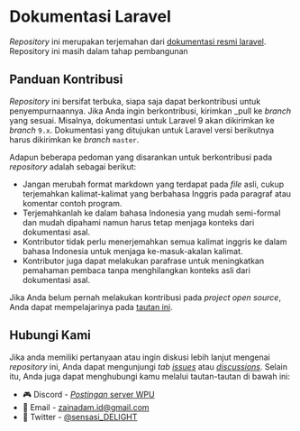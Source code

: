 # Dokumentasi Laravel

_Repository_ ini merupakan terjemahan dari [dokumentasi resmi laravel](https://github.com/laravel/docs). Repository ini masih dalam tahap pembangunan

## Panduan Kontribusi

_Repository_ ini bersifat terbuka, siapa saja dapat berkontribusi untuk penyempurnaannya. Jika Anda ingin berkontribusi, kirimkan _pull ke _branch_ yang sesuai. Misalnya, dokumentasi untuk Laravel 9 akan dikirimkan ke _branch_ `9.x`. Dokumentasi yang ditujukan untuk Laravel versi berikutnya harus dikirimkan ke _branch_ `master`.

Adapun beberapa pedoman yang disarankan untuk berkontribusi pada _repository_ adalah sebagai berikut:
- Jangan merubah format markdown yang terdapat pada _file_ asli, cukup terjemahkan kalimat-kalimat yang berbahasa Inggris pada paragraf atau komentar contoh program.
- Terjemahkanlah ke dalam bahasa Indonesia yang mudah semi-formal dan mudah dipahami namun harus tetap menjaga konteks dari dokumentasi asal.
- Kontributor tidak perlu menerjemahkan semua kalimat inggris ke dalam bahasa Indonesia untuk menjaga ke-masuk-akalan kalimat.
- Kontributor juga dapat melakukan parafrase untuk meningkatkan pemahaman pembaca tanpa menghilangkan konteks asli dari dokumentasi asal.

Jika Anda belum pernah melakukan kontribusi pada _project open source_, Anda dapat mempelajarinya pada [tautan ini](https://github.com/endymuhardin/belajarGit/blob/master/cara-berkontribusi-opensources-github.md).

## Hubungi Kami

Jika anda memiliki pertanyaan atau ingin diskusi lebih lanjut mengenai _repository_ ini, Anda dapat mengunjungi _tab_ [_issues_](https://github.com/sensasi-delight/dokumentasi-laravel/issues) atau [_discussions_](https://github.com/sensasi-delight/dokumentasi-laravel/discussions). Selain itu, Anda juga dapat menghubungi kamu melalui tautan-tautan di bawah ini:
- 🎮 Discord - [_Postingan_ server WPU](https://discord.com/channels/722002048643497994/1061997538560966717)
- 📧 Email - [zainadam.id@gmail.com](mailto:zainadam.id@gmail.com?subject=[GitHub]%20Dokumentasi%20Laravel)
- 🐤 Twitter - [@sensasi_DELIGHT](https://twitter.com/sensasi_DELIGHT)
